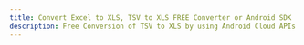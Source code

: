 ---title: Convert Excel to XLS, TSV to XLS FREE Converter or Android SDKdescription: Free Conversion of TSV to XLS by using Android Cloud APIs & SDKs. Also Create, Edit & Render Microsoft Excel, CSV and SpreadsheetML worksheets or spreadsheet in the Cloud.---